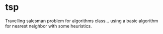tsp
===

Travelling salesman problem for algorithms class... using a basic algorithm for nearest neighbor with some heuristics. 
